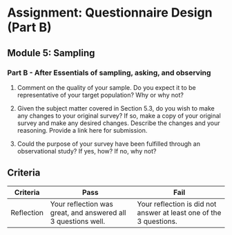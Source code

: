 # Assignment: Questionnaire Design (Part B)
## Module 5: Sampling

### Part B - After Essentials of sampling, asking, and observing

1. Comment on the quality of your sample. Do you expect it to be representative of your target population? Why or why not?

2. Given the subject matter covered in Section 5.3, do you wish to make any changes to your original survey? If so, make a copy of your original survey and make any desired changes. Describe the changes and your reasoning. Provide a link here for submission.

3. Could the purpose of your survey have been fulfilled through an observational study? If yes, how? If no, why not?

## Criteria

|Criteria|Pass|Fail|
|--------|----|----|
|Reflection|Your reflection was great, and answered all 3 questions well.|Your reflection is did not answer at least one of the 3 questions.|
